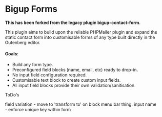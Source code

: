 # Bigup Forms

**This has been forked from the legacy plugin bigup-contact-form.**

This plugin aims to build upon the reliable PHPMailer plugin and expand the static contact form into
customisable forms of any type built directly in the Gutenberg editor.

#### Goals:

- Build any form type.
- Preconfigured field blocks (name, email, etc) ready to drop-in.
- No input field configuration required.
- Customisable text block to create custom input fields.
- All input field blocks provide their own validation/sanitisation.



ToDo's

field variation - move to 'transform to' on block menu bar thing.
input name - enforce unique key within form
